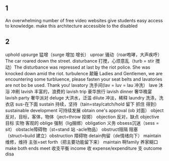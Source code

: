 ## 1
An overwhelming number of free video websites give students easy access to knowledge.
make this architecture accessible to the disabled

## 2
uphold 
upsurge 猛增（surge 增加 增长）
uproar 骚动（roar咆哮，大声疾呼） The car roared down the street.
disturbance 打搅，心烦意乱（turb = stir 搅动）The disturbance was repressed at last by the riot police. She was knocked down amid the riot.
turbulence 颠簸  Ladies and Gentlemen, we are encountering some turbluence, please fasten your seat belts and lavatories are not bo be used. Thank you!
lavatory  洗手间(lav = luv = lau 冲洗） 
lave  沐浴 冲刷
lavish  丰富的，浪费的
lavish trip 豪华旅行
lavish dinner 奢华晚宴
lavish party  奢华派对
deluge        大洪水，泛滥
dilute        冲淡，稀释
laundry       洗涤，洗衣店
sus-在下面
sustain  持续，坚持（tain=stay/catch/hold  留下 抓住 得到）sustainable development 可持续发展
obtain one's approval (ob 对面）
object 反对，目标，客体，物体（ject=throw 投掷） objection 反对，缺点  objective 目标 实物 客观的
oblige 强制（lig捆绑）obligation 义务
obsess沉迷（sess = sit）
obstacle障碍物（st=stand 站  -acle物品）
obstruct阻隔 阻塞（struct=build 建立）obstruction 障碍物
detain拘留（de情绪向下）
maintain  维修，维持 主张=set forth（把主要功能留下来） maintain 啊family  养家糊口
make both ends meet 收支平衡
income 收  expense/expenditure 支
outcome 
disa
